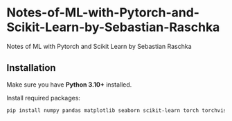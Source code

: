 # Notes-of-ML-with-Pytorch-and-Scikit-Learn-by-Sebastian-Raschka
Notes of ML with Pytorch and Scikit Learn by Sebastian Raschka

## Installation

Make sure you have **Python 3.10+** installed.  

Install required packages:

```bash
pip install numpy pandas matplotlib seaborn scikit-learn torch torchvision

